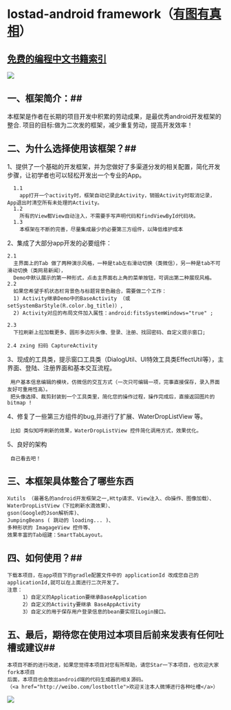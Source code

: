 # lostad-android framework（<a href="http://weibo.com/lostbottle">有图有真相</a>）
## <a href="https://github.com/justjavac/free-programming-books-zh_CN">免费的编程中文书籍索引</a> ##
<img src="http://ww3.sinaimg.cn/bmiddle/45ad345ajw1ey6k1hgtyzj20k00zk77w.jpg"/>

## 一、框架简介：##

本框架是作者在长期的项目开发中积累的劳动成果，是最优秀android开发框架的整合.
项目的目标:做为二次发的框架，减少重复劳动，提高开发效率！


## 二、为什么选择使用该框架？##

1、提供了一个基础的开发框架，并为您做好了多渠道分发的相关配置，简化开发步骤，让初学者也可以轻松开发出一个专业的App。
     
      1.1 
        app打开一个activity时，框架自动记录此Activity，销毁Activity时取消记录，App退出时清空所有未处理的Activity。
      1.2  
        所有的View都View自动注入，不需要手写声明代码和findViewById代码块。
      1.3
        本框架在不断的完善，尽量集成最少的必要第三方组件，以降低维护成本
      
2、集成了大部分app开发的必要组件：

    2.1
      主界面上的Tab 做了两种演示风格，一种是tab左右滑动切换（类微信），另一种是tab不可滑动切换（类网易新闻），
      Demo中默认展示的第一种形式，点击主界面右上角的菜单按钮，可调出第二种展现风格。
    2.2
      如果您希望手机状态栏背景色与标题背景色融合，需要做二个工作：
      1) Activity继承Demo中的BaseActivity （或setSystemBarStyle(R.color.bg_title)）,
      2) Activity对应的布局文件加入属性：android:fitsSystemWindows="true" ;

    2.3
      下拉刷新上拉加载更多、圆形多边形头像、登录、注册、找回密码、自定义提示窗口;

    2.4 zxing 扫码 CaptureActivity

3、现成的工具类，提示窗口工具类（DialogUtil、UI特效工具类EffectUtil等），主界面、登陆、注册界面和基本交互流程。
   
     用户基本信息编辑的模块，仿微信的交互方式（一次只可编辑一项，完事直接保存，录入界面友好可重用性高）。
     把头像选择、裁剪封装到一个工具类里，简化您的操作过程，操作完成后，直接返回图片的bitmap !

4、修复了一些第三方组件的bug,并进行了扩展、WaterDropListView 等。

     比如 类似知呼刷新的效果，WaterDropListView 控件简化调用方式，效果优化。

5、良好的架构
     
     自己看去吧！
   
## 三、本框架具体整合了哪些东西 ##

    Xutils （最著名的android开发框架之一,Http请求、View注入、db操作、图像加载）、
    WaterDropListView（下拉刷新水滴效果）、
    gson(Google的Json解析库)、
    JumpingBeans ( 跳动的 loading... )、
    多种形状的 ImagageView 控件等、
    效果丰富的Tab组建：SmartTabLayout。
    
## 四、如何使用？##
    
    下载本项目，在app项目下的gradle配置文件中的 applicationId 改成您自己的applicationId,就可以在上面进行二次开发了。
    注意：
         1）自定义的Application要继承BaseApplication
         2）自定义的Activity要继承 BaseAppActivity
         3）自定义的用于保存用户登录信息的bean要实现ILogin接口。
    

## 五、最后，期待您在使用过本项目后前来发表有任何吐槽或建议##
     
    本项目不断的进行改进，如果您觉得本项目对您有所帮助，请您Star一下本项目，也欢迎大家fork本项目
    后面，本项目也会放出android端的代码生成器的相关源码。
    （<a href="http://weibo.com/lostbottle">欢迎关注本人微博进行各种吐槽</a>）

 
<img src="http://ww1.sinaimg.cn/large/45ad345ajw1ey6k1kla26j20y50ke0y7.jpg"/>